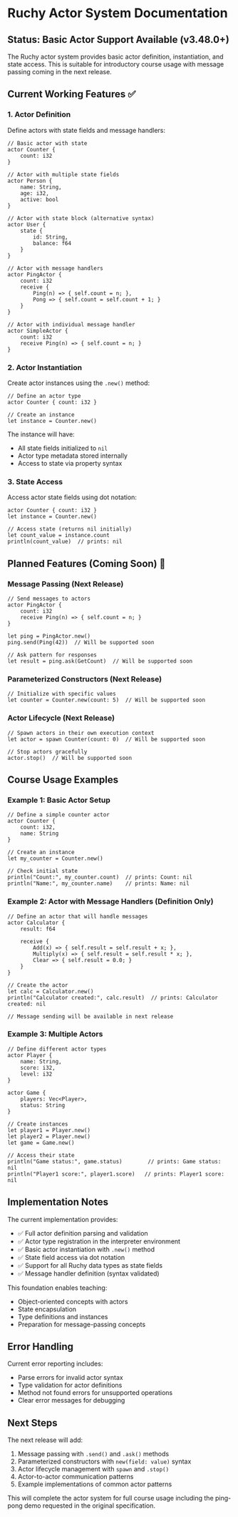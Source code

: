 # Ruchy Actor System Documentation

## Status: Basic Actor Support Available (v3.48.0+)

The Ruchy actor system provides basic actor definition, instantiation, and state access. This is suitable for introductory course usage with message passing coming in the next release.

## Current Working Features ✅

### 1. Actor Definition
Define actors with state fields and message handlers:

```ruchy
// Basic actor with state
actor Counter {
    count: i32
}

// Actor with multiple state fields
actor Person {
    name: String,
    age: i32,
    active: bool
}

// Actor with state block (alternative syntax)
actor User {
    state {
        id: String,
        balance: f64
    }
}

// Actor with message handlers
actor PingActor {
    count: i32
    receive {
        Ping(n) => { self.count = n; },
        Pong => { self.count = self.count + 1; }
    }
}

// Actor with individual message handler
actor SimpleActor {
    count: i32
    receive Ping(n) => { self.count = n; }
}
```

### 2. Actor Instantiation
Create actor instances using the `.new()` method:

```ruchy
// Define an actor type
actor Counter { count: i32 }

// Create an instance
let instance = Counter.new()
```

The instance will have:
- All state fields initialized to `nil`
- Actor type metadata stored internally
- Access to state via property syntax

### 3. State Access
Access actor state fields using dot notation:

```ruchy
actor Counter { count: i32 }
let instance = Counter.new()

// Access state (returns nil initially)
let count_value = instance.count
println(count_value)  // prints: nil
```

## Planned Features (Coming Soon) 🚧

### Message Passing (Next Release)
```ruchy
// Send messages to actors
actor PingActor {
    count: i32
    receive Ping(n) => { self.count = n; }
}

let ping = PingActor.new()
ping.send(Ping(42))  // Will be supported soon

// Ask pattern for responses
let result = ping.ask(GetCount)  // Will be supported soon
```

### Parameterized Constructors (Next Release)
```ruchy
// Initialize with specific values
let counter = Counter.new(count: 5)  // Will be supported soon
```

### Actor Lifecycle (Next Release)
```ruchy
// Spawn actors in their own execution context
let actor = spawn Counter(count: 0)  // Will be supported soon

// Stop actors gracefully
actor.stop()  // Will be supported soon
```

## Course Usage Examples

### Example 1: Basic Actor Setup
```ruchy
// Define a simple counter actor
actor Counter {
    count: i32,
    name: String
}

// Create an instance
let my_counter = Counter.new()

// Check initial state
println("Count:", my_counter.count)  // prints: Count: nil
println("Name:", my_counter.name)    // prints: Name: nil
```

### Example 2: Actor with Message Handlers (Definition Only)
```ruchy
// Define an actor that will handle messages
actor Calculator {
    result: f64

    receive {
        Add(x) => { self.result = self.result + x; },
        Multiply(x) => { self.result = self.result * x; },
        Clear => { self.result = 0.0; }
    }
}

// Create the actor
let calc = Calculator.new()
println("Calculator created:", calc.result)  // prints: Calculator created: nil

// Message sending will be available in next release
```

### Example 3: Multiple Actors
```ruchy
// Define different actor types
actor Player {
    name: String,
    score: i32,
    level: i32
}

actor Game {
    players: Vec<Player>,
    status: String
}

// Create instances
let player1 = Player.new()
let player2 = Player.new()
let game = Game.new()

// Access their state
println("Game status:", game.status)        // prints: Game status: nil
println("Player1 score:", player1.score)   // prints: Player1 score: nil
```

## Implementation Notes

The current implementation provides:
- ✅ Full actor definition parsing and validation
- ✅ Actor type registration in the interpreter environment
- ✅ Basic actor instantiation with `.new()` method
- ✅ State field access via dot notation
- ✅ Support for all Ruchy data types as state fields
- ✅ Message handler definition (syntax validated)

This foundation enables teaching:
- Object-oriented concepts with actors
- State encapsulation
- Type definitions and instances
- Preparation for message-passing concepts

## Error Handling

Current error reporting includes:
- Parse errors for invalid actor syntax
- Type validation for actor definitions
- Method not found errors for unsupported operations
- Clear error messages for debugging

## Next Steps

The next release will add:
1. Message passing with `.send()` and `.ask()` methods
2. Parameterized constructors with `new(field: value)` syntax
3. Actor lifecycle management with `spawn` and `.stop()`
4. Actor-to-actor communication patterns
5. Example implementations of common actor patterns

This will complete the actor system for full course usage including the ping-pong demo requested in the original specification.